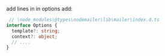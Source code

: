 add lines in in options add:
``` ts
 // \node_modules\@types\nodemailer\lib\mailer\index.d.ts
interface Options {
  template?: string;
  context?: object;
  // ....
}
```

